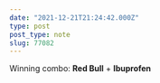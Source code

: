 ```yaml
---
date: "2021-12-21T21:24:42.000Z"
type: post 
post_type: note
slug: 77082
---
```

Winning combo: **Red Bull** + **Ibuprofen**
